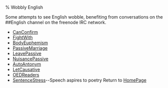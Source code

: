 % Wobbly English

Some attempts to see English wobble, benefiting from conversations on the ##English channel on the freenode IRC network.

* [CanConfirm](CanConfirm.html)
* [FightWith](FightWith.html)
* [BodyEuphemism](BodyEuphemism.html)
* [PassiveMarriage](PassiveMarriage.html)
* [LeavePassive](LeavePassive.html)
* [NuisancePassive](NuisancePassive.html)
* [AutoAntonym](AutoAntonym.html)
* [LetCausative](LetCausative.html)
* [OEDReaders](OEDReaders.html)
* [SentenceStress](SentenceStress.html)--Speech aspires to poetry
Return to [HomePage](HomePage.html)
